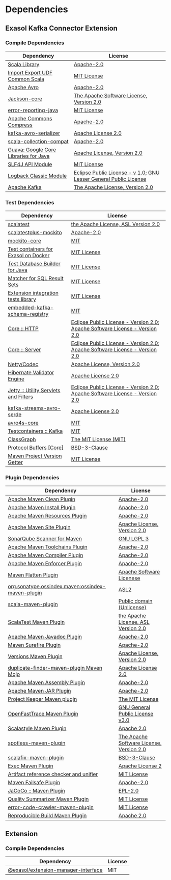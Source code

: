 <!-- @formatter:off -->
# Dependencies

## Exasol Kafka Connector Extension

### Compile Dependencies

| Dependency                                  | License                                                                       |
| ------------------------------------------- | ----------------------------------------------------------------------------- |
| [Scala Library][0]                          | [Apache-2.0][1]                                                               |
| [Import Export UDF Common Scala][2]         | [MIT License][3]                                                              |
| [Apache Avro][4]                            | [Apache-2.0][5]                                                               |
| [Jackson-core][6]                           | [The Apache Software License, Version 2.0][5]                                 |
| [error-reporting-java][7]                   | [MIT License][8]                                                              |
| [Apache Commons Compress][9]                | [Apache-2.0][5]                                                               |
| [kafka-avro-serializer][10]                 | [Apache License 2.0][11]                                                      |
| [scala-collection-compat][12]               | [Apache-2.0][1]                                                               |
| [Guava: Google Core Libraries for Java][13] | [Apache License, Version 2.0][14]                                             |
| [SLF4J API Module][15]                      | [MIT License][16]                                                             |
| [Logback Classic Module][17]                | [Eclipse Public License - v 1.0][18]; [GNU Lesser General Public License][19] |
| [Apache Kafka][20]                          | [The Apache License, Version 2.0][14]                                         |

### Test Dependencies

| Dependency                                  | License                                                                                |
| ------------------------------------------- | -------------------------------------------------------------------------------------- |
| [scalatest][21]                             | [the Apache License, ASL Version 2.0][22]                                              |
| [scalatestplus-mockito][23]                 | [Apache-2.0][22]                                                                       |
| [mockito-core][24]                          | [MIT][25]                                                                              |
| [Test containers for Exasol on Docker][26]  | [MIT License][27]                                                                      |
| [Test Database Builder for Java][28]        | [MIT License][29]                                                                      |
| [Matcher for SQL Result Sets][30]           | [MIT License][31]                                                                      |
| [Extension integration tests library][32]   | [MIT License][33]                                                                      |
| [embedded-kafka-schema-registry][34]        | [MIT][25]                                                                              |
| [Core :: HTTP][35]                          | [Eclipse Public License - Version 2.0][36]; [Apache Software License - Version 2.0][1] |
| [Core :: Server][37]                        | [Eclipse Public License - Version 2.0][36]; [Apache Software License - Version 2.0][1] |
| [Netty/Codec][38]                           | [Apache License, Version 2.0][1]                                                       |
| [Hibernate Validator Engine][39]            | [Apache License 2.0][14]                                                               |
| [Jetty :: Utility Servlets and Filters][40] | [Eclipse Public License - Version 2.0][36]; [Apache Software License - Version 2.0][1] |
| [kafka-streams-avro-serde][41]              | [Apache License 2.0][11]                                                               |
| [avro4s-core][42]                           | [MIT][25]                                                                              |
| [Testcontainers :: Kafka][43]               | [MIT][44]                                                                              |
| [ClassGraph][45]                            | [The MIT License (MIT)][44]                                                            |
| [Protocol Buffers [Core]][46]               | [BSD-3-Clause][47]                                                                     |
| [Maven Project Version Getter][48]          | [MIT License][49]                                                                      |

### Plugin Dependencies

| Dependency                                              | License                                       |
| ------------------------------------------------------- | --------------------------------------------- |
| [Apache Maven Clean Plugin][50]                         | [Apache-2.0][5]                               |
| [Apache Maven Install Plugin][51]                       | [Apache-2.0][5]                               |
| [Apache Maven Resources Plugin][52]                     | [Apache-2.0][5]                               |
| [Apache Maven Site Plugin][53]                          | [Apache License, Version 2.0][5]              |
| [SonarQube Scanner for Maven][54]                       | [GNU LGPL 3][55]                              |
| [Apache Maven Toolchains Plugin][56]                    | [Apache-2.0][5]                               |
| [Apache Maven Compiler Plugin][57]                      | [Apache-2.0][5]                               |
| [Apache Maven Enforcer Plugin][58]                      | [Apache-2.0][5]                               |
| [Maven Flatten Plugin][59]                              | [Apache Software Licenese][5]                 |
| [org.sonatype.ossindex.maven:ossindex-maven-plugin][60] | [ASL2][14]                                    |
| [scala-maven-plugin][61]                                | [Public domain (Unlicense)][62]               |
| [ScalaTest Maven Plugin][63]                            | [the Apache License, ASL Version 2.0][22]     |
| [Apache Maven Javadoc Plugin][64]                       | [Apache-2.0][5]                               |
| [Maven Surefire Plugin][65]                             | [Apache-2.0][5]                               |
| [Versions Maven Plugin][66]                             | [Apache License, Version 2.0][5]              |
| [duplicate-finder-maven-plugin Maven Mojo][67]          | [Apache License 2.0][11]                      |
| [Apache Maven Assembly Plugin][68]                      | [Apache-2.0][5]                               |
| [Apache Maven JAR Plugin][69]                           | [Apache-2.0][5]                               |
| [Project Keeper Maven plugin][70]                       | [The MIT License][71]                         |
| [OpenFastTrace Maven Plugin][72]                        | [GNU General Public License v3.0][73]         |
| [Scalastyle Maven Plugin][74]                           | [Apache 2.0][11]                              |
| [spotless-maven-plugin][75]                             | [The Apache Software License, Version 2.0][5] |
| [scalafix-maven-plugin][76]                             | [BSD-3-Clause][47]                            |
| [Exec Maven Plugin][77]                                 | [Apache License 2][5]                         |
| [Artifact reference checker and unifier][78]            | [MIT License][79]                             |
| [Maven Failsafe Plugin][80]                             | [Apache-2.0][5]                               |
| [JaCoCo :: Maven Plugin][81]                            | [EPL-2.0][36]                                 |
| [Quality Summarizer Maven Plugin][82]                   | [MIT License][83]                             |
| [error-code-crawler-maven-plugin][84]                   | [MIT License][85]                             |
| [Reproducible Build Maven Plugin][86]                   | [Apache 2.0][14]                              |

## Extension

### Compile Dependencies

| Dependency                                | License |
| ----------------------------------------- | ------- |
| [@exasol/extension-manager-interface][87] | MIT     |

[0]: https://www.scala-lang.org/
[1]: https://www.apache.org/licenses/LICENSE-2.0
[2]: https://github.com/exasol/import-export-udf-common-scala/
[3]: https://github.com/exasol/import-export-udf-common-scala/blob/main/LICENSE
[4]: https://avro.apache.org
[5]: https://www.apache.org/licenses/LICENSE-2.0.txt
[6]: https://github.com/FasterXML/jackson-core
[7]: https://github.com/exasol/error-reporting-java/
[8]: https://github.com/exasol/error-reporting-java/blob/main/LICENSE
[9]: https://commons.apache.org/proper/commons-compress/
[10]: http://confluent.io/kafka-avro-serializer
[11]: http://www.apache.org/licenses/LICENSE-2.0.html
[12]: http://www.scala-lang.org/
[13]: https://github.com/google/guava
[14]: http://www.apache.org/licenses/LICENSE-2.0.txt
[15]: http://www.slf4j.org
[16]: http://www.opensource.org/licenses/mit-license.php
[17]: http://logback.qos.ch/logback-classic
[18]: http://www.eclipse.org/legal/epl-v10.html
[19]: http://www.gnu.org/licenses/old-licenses/lgpl-2.1.html
[20]: https://kafka.apache.org
[21]: http://www.scalatest.org
[22]: http://www.apache.org/licenses/LICENSE-2.0
[23]: https://github.com/scalatest/scalatestplus-mockito
[24]: https://github.com/mockito/mockito
[25]: https://opensource.org/licenses/MIT
[26]: https://github.com/exasol/exasol-testcontainers/
[27]: https://github.com/exasol/exasol-testcontainers/blob/main/LICENSE
[28]: https://github.com/exasol/test-db-builder-java/
[29]: https://github.com/exasol/test-db-builder-java/blob/main/LICENSE
[30]: https://github.com/exasol/hamcrest-resultset-matcher/
[31]: https://github.com/exasol/hamcrest-resultset-matcher/blob/main/LICENSE
[32]: https://github.com/exasol/extension-manager/
[33]: https://github.com/exasol/extension-manager/blob/main/LICENSE
[34]: https://github.com/embeddedkafka/embedded-kafka-schema-registry
[35]: https://jetty.org/jetty-core/jetty-http
[36]: https://www.eclipse.org/legal/epl-2.0/
[37]: https://jetty.org/jetty-core/jetty-server
[38]: https://netty.io/netty-codec/
[39]: http://hibernate.org/validator/hibernate-validator
[40]: https://jetty.org/jetty-servlets
[41]: http://confluent.io/kafka-streams-avro-serde
[42]: https://github.com/sksamuel/avro4s
[43]: https://java.testcontainers.org
[44]: http://opensource.org/licenses/MIT
[45]: https://github.com/classgraph/classgraph
[46]: https://developers.google.com/protocol-buffers/protobuf-java/
[47]: https://opensource.org/licenses/BSD-3-Clause
[48]: https://github.com/exasol/maven-project-version-getter/
[49]: https://github.com/exasol/maven-project-version-getter/blob/main/LICENSE
[50]: https://maven.apache.org/plugins/maven-clean-plugin/
[51]: https://maven.apache.org/plugins/maven-install-plugin/
[52]: https://maven.apache.org/plugins/maven-resources-plugin/
[53]: https://maven.apache.org/plugins/maven-site-plugin/
[54]: http://sonarsource.github.io/sonar-scanner-maven/
[55]: http://www.gnu.org/licenses/lgpl.txt
[56]: https://maven.apache.org/plugins/maven-toolchains-plugin/
[57]: https://maven.apache.org/plugins/maven-compiler-plugin/
[58]: https://maven.apache.org/enforcer/maven-enforcer-plugin/
[59]: https://www.mojohaus.org/flatten-maven-plugin/
[60]: https://sonatype.github.io/ossindex-maven/maven-plugin/
[61]: http://github.com/davidB/scala-maven-plugin
[62]: http://unlicense.org/
[63]: https://www.scalatest.org/user_guide/using_the_scalatest_maven_plugin
[64]: https://maven.apache.org/plugins/maven-javadoc-plugin/
[65]: https://maven.apache.org/surefire/maven-surefire-plugin/
[66]: https://www.mojohaus.org/versions/versions-maven-plugin/
[67]: https://basepom.github.io/duplicate-finder-maven-plugin
[68]: https://maven.apache.org/plugins/maven-assembly-plugin/
[69]: https://maven.apache.org/plugins/maven-jar-plugin/
[70]: https://github.com/exasol/project-keeper/
[71]: https://github.com/exasol/project-keeper/blob/main/LICENSE
[72]: https://github.com/itsallcode/openfasttrace-maven-plugin
[73]: https://www.gnu.org/licenses/gpl-3.0.html
[74]: http://www.scalastyle.org
[75]: https://github.com/diffplug/spotless
[76]: https://github.com/evis/scalafix-maven-plugin
[77]: https://www.mojohaus.org/exec-maven-plugin
[78]: https://github.com/exasol/artifact-reference-checker-maven-plugin/
[79]: https://github.com/exasol/artifact-reference-checker-maven-plugin/blob/main/LICENSE
[80]: https://maven.apache.org/surefire/maven-failsafe-plugin/
[81]: https://www.jacoco.org/jacoco/trunk/doc/maven.html
[82]: https://github.com/exasol/quality-summarizer-maven-plugin/
[83]: https://github.com/exasol/quality-summarizer-maven-plugin/blob/main/LICENSE
[84]: https://github.com/exasol/error-code-crawler-maven-plugin/
[85]: https://github.com/exasol/error-code-crawler-maven-plugin/blob/main/LICENSE
[86]: http://zlika.github.io/reproducible-build-maven-plugin
[87]: https://registry.npmjs.org/@exasol/extension-manager-interface/-/extension-manager-interface-0.4.3.tgz
